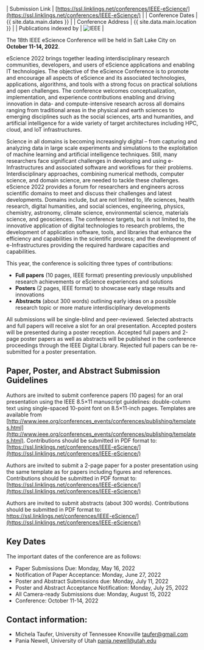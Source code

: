 | Submission Link         | [https://ssl.linklings.net/conferences/IEEE-eScience/](https://ssl.linklings.net/conferences/IEEE-eScience/) |
| Conference Dates        | {{ site.data.main.dates }} |
| Conference Address      | {{ site.data.main.location }} |
| Publications indexed by | <img src="{{ site.baseurl }}/images/ieee.png" alt="IEEE" /> |

The 18th IEEE eScience Conference will be held in Salt Lake City on **October 11-14, 2022**.

eScience 2022 brings together leading interdisciplinary research communities, developers, and users of eScience applications and enabling IT technologies. The objective of the eScience Conference is to promote and encourage all aspects of eScience and its associated technologies, applications, algorithms, and tools with a strong focus on practical solutions and open challenges. The conference welcomes conceptualization, implementation, and experience contributions enabling and driving innovation in data- and compute-intensive research across all domains ranging from traditional areas in the physical and earth sciences to emerging disciplines such as the social sciences, arts and humanities, and artificial intelligence for a wide variety of target architectures including HPC, cloud, and IoT infrastructures.
 
Science in all domains is becoming increasingly digital – from capturing and analyzing data in large scale experiments and simulations to the exploitation of machine learning and artificial intelligence techniques. Still, many researchers face significant challenges in developing and using e-Infrastructures and associated software and workflows for their problems. Interdisciplinary approaches, combining numerical methods, computer science, and domain science, are needed to tackle these challenges. eScience 2022 provides a forum for researchers and engineers across scientific domains to meet and discuss their challenges and latest developments. Domains include, but are not limited to, life sciences, health research, digital humanities, and social sciences, engineering, physics, chemistry, astronomy, climate science, environmental science, materials science, and geosciences. The conference targets, but is not limited to, the innovative application of digital technologies to research problems, the development of application software, tools, and libraries that enhance the efficiency and capabilities in the scientific process; and the development of e-Infrastructures providing the required hardware capacities and capabilities.
 
This year, the conference is soliciting three types of contributions:

- **Full papers** (10 pages, IEEE format) presenting previously unpublished research achievements or eScience experiences and solutions
- **Posters** (2 pages, IEEE format) to showcase early stage results and innovations
- **Abstracts** (about 300 words) outlining early ideas on a possible research topic or more mature interdisciplinary developments

All submissions will be single-blind and peer-reviewed. Selected abstracts and full papers will receive a slot for an oral presentation. Accepted posters will be presented during a poster reception. Accepted full papers and 2-page poster papers as well as abstracts will be published in the conference proceedings through the IEEE Digital Library. Rejected full papers can be re-submitted for a poster presentation. 
 
## Paper, Poster, and Abstract Submission Guidelines
Authors are invited to submit conference papers (10 pages) for an oral presentation using the IEEE 8.5×11 manuscript guidelines: double-column text using single-spaced 10-point font on 8.5×11-inch pages. Templates are available from [http://www.ieee.org/conferences_events/conferences/publishing/templates.html](http://www.ieee.org/conferences_events/conferences/publishing/templates.html).
Contributions should be submitted in PDF format to: [https://ssl.linklings.net/conferences/IEEE-eScience/](https://ssl.linklings.net/conferences/IEEE-eScience/)
 
Authors are invited to submit a 2-page paper for a poster presentation using the same template as for papers including figures and references.
Contributions should be submitted in PDF format to:
[https://ssl.linklings.net/conferences/IEEE-eScience/](https://ssl.linklings.net/conferences/IEEE-eScience/)
 
Authors are invited to submit abstracts (about 300 words). Contributions should be submitted in PDF format to: https://ssl.linklings.net/conferences/IEEE-eScience/](https://ssl.linklings.net/conferences/IEEE-eScience/)

## Key Dates
 
The important dates of the conference are as follows:
- Paper Submissions Due: Monday, May 16, 2022
- Notification of Paper Acceptance: Monday, June 27, 2022
- Poster and Abstract Submissions due: Monday, July 11, 2022
- Poster and Abstract Acceptance Notification: Monday, July 25, 2022
- All Camera-ready Submissions due: Monday, August 15, 2022
- Conference: October 11-14, 2022 

## Contact information:
- Michela Taufer, University of Tennessee Knoxville <taufer@gmail.com>
- Pania Newell, University of Utah <pania.newell@utah.edu> 
